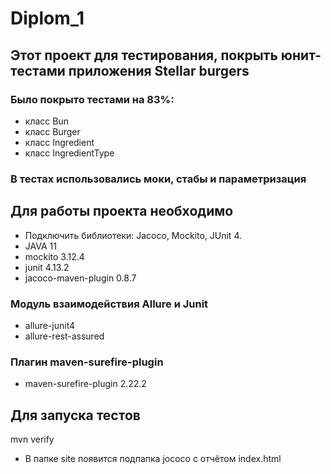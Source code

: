 # Diplom_1

## Этот проект для тестирования, покрыть юнит-тестами приложения Stellar burgers

### Было покрыто тестами на 83%:
- класс Bun
- класс Burger
- класс Ingredient
- класс IngredientType

### В тестах использовались моки, стабы и параметризация

## Для работы проекта необходимо
- Подключить библиотеки: Jacoco, Mockito, JUnit 4.
- JAVA 11
- mockito 3.12.4
- junit 4.13.2
- jacoco-maven-plugin 0.8.7

### Модуль взаимодействия Allure и Junit
- allure-junit4
- allure-rest-assured

### Плагин maven-surefire-plugin
- maven-surefire-plugin 2.22.2

## Для запуска тестов
mvn verify 
- В папке site появится подпапка jococo с отчётом index.html





